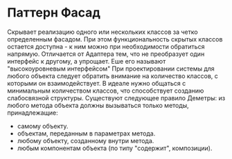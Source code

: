 Паттерн Фасад
=============
Скрывает реализацию одного или нескольких классов за четко определенным фасадом.
При этом функциональность скрытых классов остается доступна - к ним можно 
при необходимости обратиться напрямую. Отличается от Адаптера тем, что не преобразует один
интерфейс к другому, а упрощает.
Еше его называют "высокоуровневым интерфейсом"
При проектировании системы для любого объекта следует обратить внимание на количество классов,
с которыми он взаимодействует. В идеале нужно общаться с минимальным количеством классов,
что способствует созданию слабосвязной структуры.
Существуют следующее правило Деметры: из любого метода объекта должны вызываться только 
методы, принадлежащие:
* самому объекту.
* объектам, переданным в параметрах метода.
* любому объекту, созданному внутри метода.
* любым компонентам объекта (по типу "содержит", композиции).
  